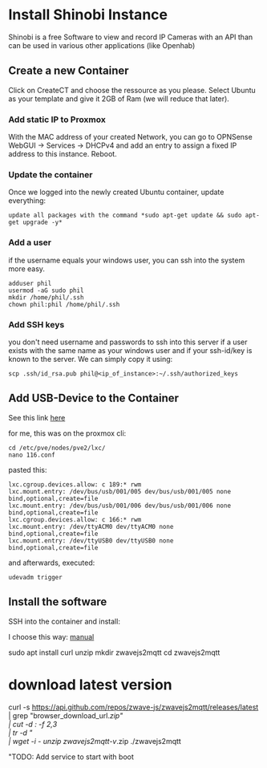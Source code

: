 # Install Shinobi Instance

Shinobi is a free Software to view and record IP Cameras with an API than can be used in various other applications (like Openhab)

## Create a new Container

Click on CreateCT and choose the ressource as you please.
Select Ubuntu as your template 
and give it 2GB of Ram (we will reduce that later).

### Add static IP to Proxmox

With the MAC address of your created Network, you can go to OPNSense WebGUI -> Services -> DHCPv4 and add an entry to assign a fixed IP address to this instance.
Reboot.

### Update the container

Once we logged into the newly created Ubuntu container, update everything:

    update all packages with the command *sudo apt-get update && sudo apt-get upgrade -y* 

### Add a user

if the username equals your windows user, you can ssh into the system more easy.

    adduser phil
    usermod -aG sudo phil 
    mkdir /home/phil/.ssh
    chown phil:phil /home/phil/.ssh

### Add SSH keys

you don't need username and passwords to ssh into this server if a user exists with the same name as your windows user and if your ssh-id/key is known to the server. We can simply copy it using:

    scp .ssh/id_rsa.pub phil@<ip_of_instance>:~/.ssh/authorized_keys

## Add USB-Device to the Container

See this link [here](https://coldcorner.de/2018/07/12/proxmox-usb-passthrough-fuer-lxc-container-z-wave-uzb1/)

for me, this was on the proxmox cli:

    cd /etc/pve/nodes/pve2/lxc/
    nano 116.conf

pasted this:

    lxc.cgroup.devices.allow: c 189:* rwm
    lxc.mount.entry: /dev/bus/usb/001/005 dev/bus/usb/001/005 none bind,optional,create=file
    lxc.mount.entry: /dev/bus/usb/001/006 dev/bus/usb/001/006 none bind,optional,create=file
    lxc.cgroup.devices.allow: c 166:* rwm
    lxc.mount.entry: /dev/ttyACM0 dev/ttyACM0 none bind,optional,create=file
    lxc.mount.entry: /dev/ttyUSB0 dev/ttyUSB0 none bind,optional,create=file

and afterwards, executed:

    udevadm trigger
    
## Install the software

SSH into the container and install:

I choose this way: [manual](https://zwave-js.github.io/zwavejs2mqtt/#/getting-started/quick-start?id=nodejs-or-pkg-version)


sudo apt install curl unzip
mkdir zwavejs2mqtt
cd zwavejs2mqtt
# download latest version
curl -s https://api.github.com/repos/zwave-js/zwavejs2mqtt/releases/latest  \
| grep "browser_download_url.*zip" \
| cut -d : -f 2,3 \
| tr -d \" \
| wget -i -
unzip zwavejs2mqtt-v*.zip
./zwavejs2mqtt

"TODO: Add service to start with boot